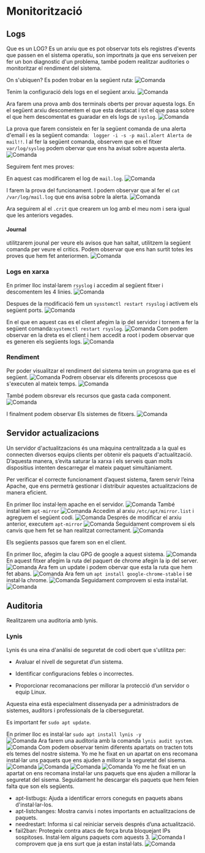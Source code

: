 # Monitorització
## Logs

Que es un LOG?
Es un arxiu que es pot observar tots els registres d'events que passen en el sistema operatiu, son importnats ja que ens serveixen per fer un bon diagnostic d'un problema, també podem realitzar auditories o monitoritzar el rendiment del sistema.

On s'ubiquen?
Es poden trobar en la següent ruta:
![Comanda](./sprint5/2.png) 

Tenim la configuració dels logs en el següent arxiu.
![Comanda](./sprint5/3.png) 


Ara farem una prova amb dos terminals oberts per provar aquesta logs.
En el següent arxiu descomentem el que esta destacat i tot el que pasa sobre el que hem descomentat es guaradar en els logs de `syslog`.
![Comanda](./sprint5/4.png) 

La prova que farem consisteix en fer la següent comanda de una alerta d'email i es la següent comanda: ` logger -i -s -p mail.alert Alerta de mail!!`.
I al fer la següent comanda, observem que en el fitxer `var/log/syslog` podem obervar que ens ha avisat sobre aquesta alerta.
![Comanda](./sprint5/5.png) 

Seguirem fent mes proves:

En aquest cas modificarem el log de `mail.log`.
![Comanda](./sprint5/6.png)

I farem la prova del funcionament. 
I podem observar que al fer el `cat /var/log/mail.log` que ens avisa sobre la alerta.
![Comanda](./sprint5/7.png) 

Ara seguirem al el `.crit` que crearem un log amb el meu nom i sera igual que les anteriors vegades.

#### Journal
utilitzarem jounal per veure els avisos que han saltat, utilitzem la següent comanda per veure el critics.
Podem observar que ens han surtit totes les proves que hem fet anteriormen. 
![Comanda](./sprint5/9.png) 
### Logs en xarxa
En primer lloc instal·larem `rsyslog` i accedim al següent fitxer i descomentem les 4 linies.
![Comanda](./sprint5/20.png) 

Despues de la modificació fem un `sysstemctl restart rsyslog` i activem els següent ports.
![Comanda](./sprint5/21.png) 

En el que en aquest cas es el client afegim la ip del servidor i tornem a fer la següent comanda:`systemctl restart rsyslog`. 
![Comanda](./sprint5/22.png) 
Com podem observar en la dreta es el client i hem accedit a root i podem observar que es generen els següents logs.
![Comanda](./sprint5/23.png) 

### Rendiment
Per poder visualitzar el rendiment del sistema tenim un programa que es el següent.
![Comanda](./sprint5/1.png) 
Podrem observar els diferents procesoss que s'executen al mateix temps.
![Comanda](./sprint5/24.png) 

També podem obsrevar els recursos que gasta cada component.
![Comanda](./sprint5/25.png) 

I finalment podem observar Els sistemes de fitxers.
![Comanda](./sprint5/26.png)  

## Servidor actualizacions
Un servidor d'actualitzacions és una màquina centralitzada a la qual es connecten diversos equips clients per obtenir els paquets d'actualització. D’aquesta manera, s’evita saturar la xarxa i els serveis quan molts dispositius intenten descarregar el mateix paquet simultàniament.

Per verificar el correcte funcionament d’aquest sistema, farem servir l’eina Apache, que ens permetrà gestionar i distribuir aquestes actualitzacions de manera eficient.


En primer lloc instal·lem apache en el servidor.
![Comanda](./sprint5/10.png) 
També instal·lem `apt-mirror`
![Comanda](./sprint5/11.png) 
Accedim al arxiu `/etc/apt/mirror.list` i agreguem el següent codi.
![Comanda](./sprint5/12.png) 
Després de modificar el arxiu anterior, executem `apt-mirror`
![Comanda](./sprint5/13.png) 
Seguidament comprovem si els canvis que hem fet se han realitzat correctament.
![Comanda](./sprint5/14.png) 


Els següents passos que farem son en el client.

En primer lloc, afegim la clau GPG  de google a aquest sistema.
![Comanda](./sprint5/15.png) 
En aquest fitxer afegim la ruta del paquert de chrome afegin la ip del server.
![Comanda](./sprint5/16.png) 
Ara fem un update i podem obervar que esta la ruta que hem fet abans.
![Comanda](./sprint5/17.png) 
Ara fem un `apt install google-chrome-stable` i se instal·la chrome.
![Comanda](./sprint5/18.png) 
Seguidament comprovem si esta instal·lat.
![Comanda](./sprint5/27.png) 

## Auditoria
Realitzarem una auditoria amb lynis.
### Lynis
Lynis és una eina d'anàlisi de seguretat de codi obert que s'utilitza per:

+ Avaluar el nivell de seguretat d’un sistema.

+ Identificar configuracions febles o incorrectes.

+ Proporcionar recomanacions per millorar la protecció d’un servidor o equip Linux.

Aquesta eina està especialment dissenyada per a administradors de sistemes, auditors i professionals de la ciberseguretat.

Es important fer `sudo apt update`.

En primer lloc es instal·lar `sudo apt install lynis -y`     
![Comanda](./sprint5/30.png) 
Ara farem una auditoria amb la comanda `lynis audit system`.
![Comanda](./sprint5/31.png) 
Com podem observar tenim diferents apartats on tracten tots els temes del nostre sistema.
Yo me he fixat en un apartat on ens recomana instal·lar uns paquets que ens ajuden a millorar la seguretat del sisema.
![Comanda](./sprint5/32.png) 
![Comanda](./sprint5/33.png) 
![Comanda](./sprint5/34.png) 
![Comanda](./sprint5/35.png) 
Yo me he fixat en un apartat on ens recomana instal·lar uns paquets que ens ajuden a millorar la seguretat del sisema.
Seguidament he descargar els paquets que hem feien falta que son els següents.

+ apt-listbugs: Ajuda a identificar errors coneguts en paquets abans d'instal·lar-los.
+ apt-listchanges: Mostra canvis i notes importants en actualitzacions de paquets.
+ needrestart: Informa si cal reiniciar serveis després d’una actualització.
+ fail2ban: Protegeix contra atacs de força bruta bloquejant IPs sospitoses.
Instal·lem alguns paquets com aquests 3.
![Comanda](./sprint5/36.png) 
I comprovem que ja ens surt que ja estan instal·lats.
![Comanda](./sprint5/37.png) 
